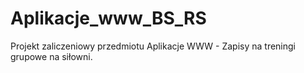 # Aplikacje_www_BS_RS
Projekt zaliczeniowy przedmiotu Aplikacje WWW - Zapisy na treningi grupowe na siłowni.
